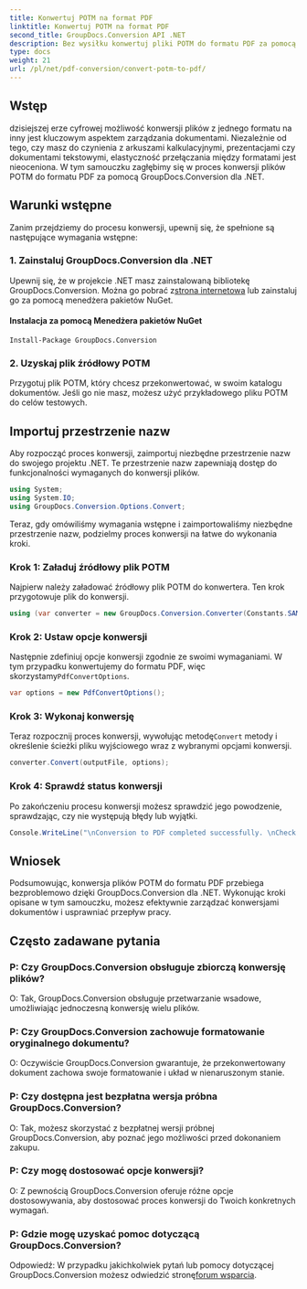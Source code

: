```yaml
---
title: Konwertuj POTM na format PDF
linktitle: Konwertuj POTM na format PDF
second_title: GroupDocs.Conversion API .NET
description: Bez wysiłku konwertuj pliki POTM do formatu PDF za pomocą GroupDocs.Conversion dla .NET. Usprawnij przepływ pracy w zarządzaniu dokumentami.
type: docs
weight: 21
url: /pl/net/pdf-conversion/convert-potm-to-pdf/
---
```

## Wstęp

dzisiejszej erze cyfrowej możliwość konwersji plików z jednego formatu na inny jest kluczowym aspektem zarządzania dokumentami. Niezależnie od tego, czy masz do czynienia z arkuszami kalkulacyjnymi, prezentacjami czy dokumentami tekstowymi, elastyczność przełączania między formatami jest nieoceniona. W tym samouczku zagłębimy się w proces konwersji plików POTM do formatu PDF za pomocą GroupDocs.Conversion dla .NET.

## Warunki wstępne

Zanim przejdziemy do procesu konwersji, upewnij się, że spełnione są następujące wymagania wstępne:

### 1. Zainstaluj GroupDocs.Conversion dla .NET

 Upewnij się, że w projekcie .NET masz zainstalowaną bibliotekę GroupDocs.Conversion. Można go pobrać z[strona internetowa](https://releases.groupdocs.com/conversion/net/) lub zainstaluj go za pomocą menedżera pakietów NuGet.

#### Instalacja za pomocą Menedżera pakietów NuGet

```
Install-Package GroupDocs.Conversion
```

### 2. Uzyskaj plik źródłowy POTM

Przygotuj plik POTM, który chcesz przekonwertować, w swoim katalogu dokumentów. Jeśli go nie masz, możesz użyć przykładowego pliku POTM do celów testowych.

## Importuj przestrzenie nazw

Aby rozpocząć proces konwersji, zaimportuj niezbędne przestrzenie nazw do swojego projektu .NET. Te przestrzenie nazw zapewniają dostęp do funkcjonalności wymaganych do konwersji plików.

```csharp
using System;
using System.IO;
using GroupDocs.Conversion.Options.Convert;
```

Teraz, gdy omówiliśmy wymagania wstępne i zaimportowaliśmy niezbędne przestrzenie nazw, podzielmy proces konwersji na łatwe do wykonania kroki.

### Krok 1: Załaduj źródłowy plik POTM

Najpierw należy załadować źródłowy plik POTM do konwertera. Ten krok przygotowuje plik do konwersji.

```csharp
using (var converter = new GroupDocs.Conversion.Converter(Constants.SAMPLE_POTM))
```

### Krok 2: Ustaw opcje konwersji

 Następnie zdefiniuj opcje konwersji zgodnie ze swoimi wymaganiami. W tym przypadku konwertujemy do formatu PDF, więc skorzystamy`PdfConvertOptions`.

```csharp
var options = new PdfConvertOptions();
```

### Krok 3: Wykonaj konwersję

 Teraz rozpocznij proces konwersji, wywołując metodę`Convert` metody i określenie ścieżki pliku wyjściowego wraz z wybranymi opcjami konwersji.

```csharp
converter.Convert(outputFile, options);
```

### Krok 4: Sprawdź status konwersji

Po zakończeniu procesu konwersji możesz sprawdzić jego powodzenie, sprawdzając, czy nie występują błędy lub wyjątki.

```csharp
Console.WriteLine("\nConversion to PDF completed successfully. \nCheck output in {0}", outputFolder);
```

## Wniosek

Podsumowując, konwersja plików POTM do formatu PDF przebiega bezproblemowo dzięki GroupDocs.Conversion dla .NET. Wykonując kroki opisane w tym samouczku, możesz efektywnie zarządzać konwersjami dokumentów i usprawniać przepływ pracy.

## Często zadawane pytania

### P: Czy GroupDocs.Conversion obsługuje zbiorczą konwersję plików?

O: Tak, GroupDocs.Conversion obsługuje przetwarzanie wsadowe, umożliwiając jednoczesną konwersję wielu plików.

### P: Czy GroupDocs.Conversion zachowuje formatowanie oryginalnego dokumentu?

O: Oczywiście GroupDocs.Conversion gwarantuje, że przekonwertowany dokument zachowa swoje formatowanie i układ w nienaruszonym stanie.

### P: Czy dostępna jest bezpłatna wersja próbna GroupDocs.Conversion?

O: Tak, możesz skorzystać z bezpłatnej wersji próbnej GroupDocs.Conversion, aby poznać jego możliwości przed dokonaniem zakupu.

### P: Czy mogę dostosować opcje konwersji?

O: Z pewnością GroupDocs.Conversion oferuje różne opcje dostosowywania, aby dostosować proces konwersji do Twoich konkretnych wymagań.

### P: Gdzie mogę uzyskać pomoc dotyczącą GroupDocs.Conversion?

 Odpowiedź: W przypadku jakichkolwiek pytań lub pomocy dotyczącej GroupDocs.Conversion możesz odwiedzić stronę[forum wsparcia](https://forum.groupdocs.com/c/conversion/11).